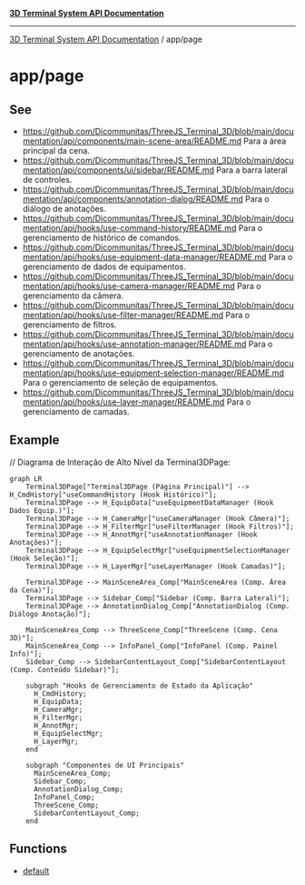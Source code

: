 [**3D Terminal System API Documentation**](../../README.md)

***

[3D Terminal System API Documentation](../../README.md) / app/page

# app/page

## See

 - https://github.com/Dicommunitas/ThreeJS_Terminal_3D/blob/main/documentation/api/components/main-scene-area/README.md Para a área principal da cena.
 - https://github.com/Dicommunitas/ThreeJS_Terminal_3D/blob/main/documentation/api/components/ui/sidebar/README.md Para a barra lateral de controles.
 - https://github.com/Dicommunitas/ThreeJS_Terminal_3D/blob/main/documentation/api/components/annotation-dialog/README.md Para o diálogo de anotações.
 - https://github.com/Dicommunitas/ThreeJS_Terminal_3D/blob/main/documentation/api/hooks/use-command-history/README.md Para o gerenciamento de histórico de comandos.
 - https://github.com/Dicommunitas/ThreeJS_Terminal_3D/blob/main/documentation/api/hooks/use-equipment-data-manager/README.md Para o gerenciamento de dados de equipamentos.
 - https://github.com/Dicommunitas/ThreeJS_Terminal_3D/blob/main/documentation/api/hooks/use-camera-manager/README.md Para o gerenciamento da câmera.
 - https://github.com/Dicommunitas/ThreeJS_Terminal_3D/blob/main/documentation/api/hooks/use-filter-manager/README.md Para o gerenciamento de filtros.
 - https://github.com/Dicommunitas/ThreeJS_Terminal_3D/blob/main/documentation/api/hooks/use-annotation-manager/README.md Para o gerenciamento de anotações.
 - https://github.com/Dicommunitas/ThreeJS_Terminal_3D/blob/main/documentation/api/hooks/use-equipment-selection-manager/README.md Para o gerenciamento de seleção de equipamentos.
 - https://github.com/Dicommunitas/ThreeJS_Terminal_3D/blob/main/documentation/api/hooks/use-layer-manager/README.md Para o gerenciamento de camadas.

## Example

// Diagrama de Interação de Alto Nível da Terminal3DPage:
```mermaid
graph LR
    Terminal3DPage["Terminal3DPage (Página Principal)"] --> H_CmdHistory["useCommandHistory (Hook Histórico)"];
    Terminal3DPage --> H_EquipData["useEquipmentDataManager (Hook Dados Equip.)"];
    Terminal3DPage --> H_CameraMgr["useCameraManager (Hook Câmera)"];
    Terminal3DPage --> H_FilterMgr["useFilterManager (Hook Filtros)"];
    Terminal3DPage --> H_AnnotMgr["useAnnotationManager (Hook Anotações)"];
    Terminal3DPage --> H_EquipSelectMgr["useEquipmentSelectionManager (Hook Seleção)"];
    Terminal3DPage --> H_LayerMgr["useLayerManager (Hook Camadas)"];

    Terminal3DPage --> MainSceneArea_Comp["MainSceneArea (Comp. Área da Cena)"];
    Terminal3DPage --> Sidebar_Comp["Sidebar (Comp. Barra Lateral)"];
    Terminal3DPage --> AnnotationDialog_Comp["AnnotationDialog (Comp. Diálogo Anotação)"];

    MainSceneArea_Comp --> ThreeScene_Comp["ThreeScene (Comp. Cena 3D)"];
    MainSceneArea_Comp --> InfoPanel_Comp["InfoPanel (Comp. Painel Info)"];
    Sidebar_Comp --> SidebarContentLayout_Comp["SidebarContentLayout (Comp. Conteúdo Sidebar)"];

    subgraph "Hooks de Gerenciamento de Estado da Aplicação"
      H_CmdHistory;
      H_EquipData;
      H_CameraMgr;
      H_FilterMgr;
      H_AnnotMgr;
      H_EquipSelectMgr;
      H_LayerMgr;
    end

    subgraph "Componentes de UI Principais"
      MainSceneArea_Comp;
      Sidebar_Comp;
      AnnotationDialog_Comp;
      InfoPanel_Comp;
      ThreeScene_Comp;
      SidebarContentLayout_Comp;
    end
```

## Functions

- [default](functions/default.md)
